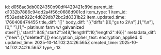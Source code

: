 id: d058ac3db0024350b90df4429421c89d
parent_id: d1032b7886c94dd2a4f56c0688d901cd
item_type: 1
item_id: f532edab922c4d829db72bc2d8331b22
item_updated_time: 1760408474455
title_diff: "[]"
body_diff: "[{\"diffs\":[[0,\"gs to 2\\\n\"],[1,\"\\\n\"],[0,\"  \"],[1,\"- platinum farm w/ galvanized steel\"]],\"start1\":848,\"start2\":848,\"length1\":10,\"length2\":46}]"
metadata_diff: {"new":{},"deleted":[]}
encryption_cipher_text: 
encryption_applied: 0
updated_time: 2025-10-14T02:24:26.565Z
created_time: 2025-10-14T02:24:26.565Z
type_: 13
